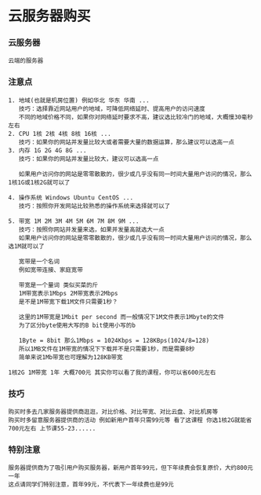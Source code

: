 # 云服务器购买

### 云服务器

    云端的服务器
    
### 注意点

    1. 地域(也就是机房位置) 例如华北 华东 华南 ...  
       技巧：选择靠近网站用户的地域，可降低网络延时、提高用户的访问速度
       不同的地域价格不同，如果你对网络延时要求不高，建议选比较冷门的地域，大概慢30毫秒左右
    2. CPU 1核 2核 4核 8核 16核 ...
       技巧：如果你的网站并发量比较大或者需要大量的数据运算，那么建议可以选高一点
    3. 内存 1G 2G 4G 8G ... 
       技巧：如果你的网站并发量比较大，建议可以选高一点
       
       如果用户访问你的网站是零零散散的，很少或几乎没有同一时间大量用户访问的情况，那么1核1G或1核2G就可以了
     
    4. 操作系统 Windows Ubuntu CentOS ... 
       技巧：按照你开发网站比较熟悉的操作系统来选择就可以了
       
    5. 带宽 1M 2M 3M 4M 5M 6M 7M 8M 9M ... 
       技巧：按照你网站并发量来选，如果并发量高就选大一点
       如果用户访问你的网站是零零散散的，很少或几乎没有同一时间大量用户访问的情况，那么选1M就可以了
       
       宽带是一个名词
       例如宽带连接、家庭宽带
       
       带宽是一个量词 类似买菜的斤
       1M带宽表示1Mbps 2M带宽表示2Mbps
       是不是1M带宽下载1M文件只需要1秒？
    
       这里的1M带宽是1Mbit per second 而一般情况下1M文件表示1Mbyte的文件
       为了区分byte使用大写的B bit使用小写的b
    
       1Byte = 8bit 那么1Mbps = 1024Kbps = 128KBps(1024/8=128)
       所以1MB文件在1M带宽的情况下下载并不是只需要1秒，而是需要8秒
       简单来说1Mb带宽也可理解为128KB带宽
    
    1核2G 1M带宽 1年 大概700元 其实你可以看了我的课程，你可以省600元左右
    
### 技巧

    购买时多去几家服务器提供商逛逛，对比价格、对比带宽、对比云盘、对比机房等
    购买时多留意服务器提供商的活动 例如新用户首年只需99元等 看了这课程 你选1核2G就能省700元左右 上节课55-23......
    
### 特别注意

    服务器提供商为了吸引用户购买服务器，新用户首年99元，但下年续费会恢复原价，大约800元一年
    这点请同学们特别注意，首年99元，不代表下一年续费也是99元
    
